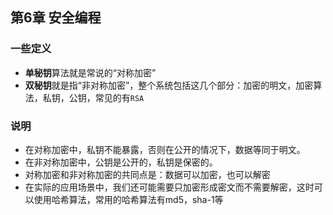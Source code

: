 ## 第6章 安全编程
### 一些定义
* **单秘钥**算法就是常说的“对称加密”
* **双秘钥**就是指“非对称加密”，整个系统包括这几个部分：加密的明文，加密算法，私钥，公钥，常见的有`RSA`

### 说明
* 在对称加密中，私钥不能暴露，否则在公开的情况下，数据等同于明文。
* 在非对称加密中，公钥是公开的，私钥是保密的。
* 对称加密和非对称加密的共同点是：数据可以加密，也可以解密
* 在实际的应用场景中，我们还可能需要只加密形成密文而不需要解密，这时可以使用哈希算法，常用的哈希算法有md5，sha-1等






